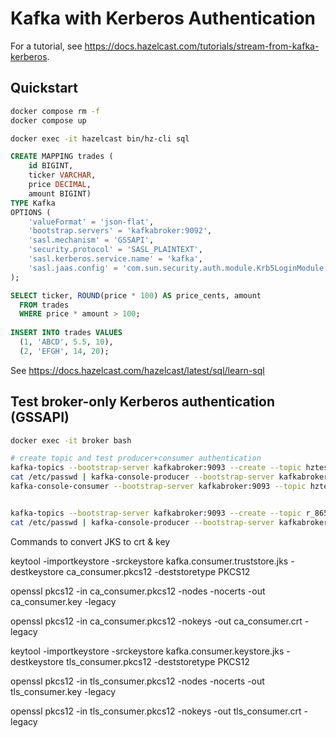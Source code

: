 # Kafka with Kerberos Authentication

For a tutorial, see https://docs.hazelcast.com/tutorials/stream-from-kafka-kerberos.

## Quickstart

```bash
docker compose rm -f
docker compose up
```

```bash
docker exec -it hazelcast bin/hz-cli sql
```


```sql
CREATE MAPPING trades (
    id BIGINT,
    ticker VARCHAR,
    price DECIMAL,
    amount BIGINT)
TYPE Kafka
OPTIONS (
    'valueFormat' = 'json-flat',
    'bootstrap.servers' = 'kafkabroker:9092',
    'sasl.mechanism' = 'GSSAPI',
    'security.protocol' = 'SASL_PLAINTEXT',
    'sasl.kerberos.service.name' = 'kafka',
    'sasl.jaas.config' = 'com.sun.security.auth.module.Krb5LoginModule required useTicketCache=true useKeyTab=true storeKey=true keyTab="/mnt/jduke.keytab" principal="jduke@KERBEROS.EXAMPLE";'
);

SELECT ticker, ROUND(price * 100) AS price_cents, amount
  FROM trades
  WHERE price * amount > 100;
  
INSERT INTO trades VALUES
  (1, 'ABCD', 5.5, 10),
  (2, 'EFGH', 14, 20); 
```

See https://docs.hazelcast.com/hazelcast/latest/sql/learn-sql

## Test broker-only Kerberos authentication (GSSAPI)

```bash
docker exec -it broker bash

# create topic and test producer+consumer authentication
kafka-topics --bootstrap-server kafkabroker:9093 --create --topic hztest --command-config /etc/kafka/kafka-client.properties
cat /etc/passwd | kafka-console-producer --bootstrap-server kafkabroker:9093 --topic hztest --producer.config /etc/kafka/kafka-client.properties
kafka-console-consumer --bootstrap-server kafkabroker:9093 --topic hztest --consumer.config /etc/kafka/kafka-client.properties --from-beginning 


kafka-topics --bootstrap-server kafkabroker:9093 --create --topic r_8650 --command-config /etc/kafka/kafka-client.properties
cat /etc/passwd | kafka-console-producer --bootstrap-server kafkabroker:9093 --topic r_8650 --producer.config /etc/kafka/kafka-client.properties
```

Commands to convert JKS to crt & key

keytool -importkeystore -srckeystore kafka.consumer.truststore.jks -destkeystore ca_consumer.pkcs12 -deststoretype PKCS12

openssl pkcs12 -in ca_consumer.pkcs12  -nodes -nocerts -out ca_consumer.key -legacy

openssl pkcs12 -in ca_consumer.pkcs12 -nokeys -out ca_consumer.crt -legacy


keytool -importkeystore -srckeystore kafka.consumer.keystore.jks -destkeystore tls_consumer.pkcs12 -deststoretype PKCS12

openssl pkcs12 -in tls_consumer.pkcs12 -nodes -nocerts -out tls_consumer.key -legacy

openssl pkcs12 -in tls_consumer.pkcs12 -nokeys -out tls_consumer.crt -legacy
